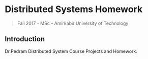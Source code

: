# Distributed Systems Homework
> Fall 2017 - MSc - Amirkabir University of Technology
## Introduction
Dr.Pedram Distributed System Course Projects and Homework.
